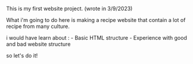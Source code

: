 This is my first website project. (wrote in 3/9/2023)

What i'm going to do here is making a recipe website that contain a lot of
recipe from many culture.

i would have learn about :
    - Basic HTML structure
    - Experience with good and bad website structure 

so let's do it!